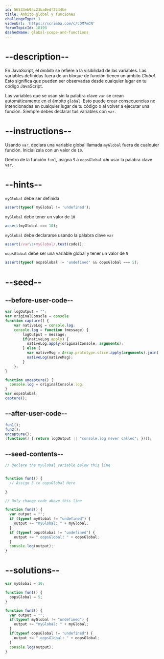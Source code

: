 ```yaml
---
id: 56533eb9ac21ba0edf2244be
title: Ámbito global y funciones
challengeType: 1
videoUrl: 'https://scrimba.com/c/cQM7mCN'
forumTopicId: 18193
dashedName: global-scope-and-functions
---
```


# --description--

En JavaScript, el <dfn>ámbito</dfn> se refiere a la visibilidad de las variables. Las variables definidas fuera de un bloque de función tienen un ámbito <dfn>Global</dfn>. Esto significa que pueden ser observadas desde cualquier lugar en tu código JavaScript.

Las variables que se usan sin la palabra clave `var` se crean automáticamente en el ámbito `global`. Esto puede crear consecuencias no intencionadas en cualquier lugar de tu código o al volver a ejecutar una función. Siempre debes declarar tus variables con `var`.

# --instructions--

Usando `var`, declara una variable global llamada `myGlobal` fuera de cualquier función. Inicialízala con un valor de `10`.

Dentro de la función `fun1`, asigna `5` a `oopsGlobal` ***sin*** usar la palabra clave `var`.

# --hints--

`myGlobal` debe ser definida

```js
assert(typeof myGlobal != 'undefined');
```

`myGlobal` debe tener un valor de `10`

```js
assert(myGlobal === 10);
```

`myGlobal` debe declararse usando la palabra clave `var`

```js
assert(/var\s+myGlobal/.test(code));
```

`oopsGlobal` debe ser una variable global y tener un valor de `5`

```js
assert(typeof oopsGlobal != 'undefined' && oopsGlobal === 5);
```

# --seed--

## --before-user-code--

```js
var logOutput = "";
var originalConsole = console
function capture() {
    var nativeLog = console.log;
    console.log = function (message) {
        logOutput = message;
        if(nativeLog.apply) {
          nativeLog.apply(originalConsole, arguments);
        } else {
          var nativeMsg = Array.prototype.slice.apply(arguments).join(' ');
          nativeLog(nativeMsg);
        }
    };
}

function uncapture() {
  console.log = originalConsole.log;
}
var oopsGlobal;
capture();
```

## --after-user-code--

```js
fun1();
fun2();
uncapture();
(function() { return logOutput || "console.log never called"; })();
```

## --seed-contents--

```js
// Declare the myGlobal variable below this line


function fun1() {
  // Assign 5 to oopsGlobal Here

}

// Only change code above this line

function fun2() {
  var output = "";
  if (typeof myGlobal != "undefined") {
    output += "myGlobal: " + myGlobal;
  }
  if (typeof oopsGlobal != "undefined") {
    output += " oopsGlobal: " + oopsGlobal;
  }
  console.log(output);
}
```

# --solutions--

```js
var myGlobal = 10;

function fun1() {
  oopsGlobal = 5;
}

function fun2() {
  var output = "";
  if(typeof myGlobal != "undefined") {
    output += "myGlobal: " + myGlobal;
  }
  if(typeof oopsGlobal != "undefined") {
    output += " oopsGlobal: " + oopsGlobal;
  }
  console.log(output);
}
```
